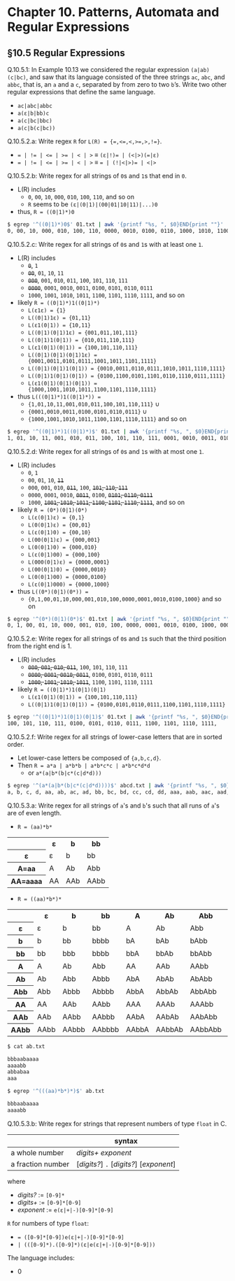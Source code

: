# Chapter 10. Patterns, Automata and Regular Expressions

## §10.5 Regular Expressions

Q.10.5.1: In Example 10.13 we considered the regular expression `(a|ab)(c|bc)`,
and saw that its language consisted of the three strings `ac`, `abc`, and `abbc`, that is, an `a` and a `c`, separated by from zero to two `b`’s. Write two other regular expressions that define the same language.

- `ac|abc|abbc`
- `a(ε|b|bb)c`
- `a(c|bc|bbc)`
- `a(c|b(c|bc))`

Q.10.5.2.a: Write regex `R` for `L(R) = {=,<=,<,>=,>,!=}`.

- `= | != | <= | >= | < | >` &equiv; `(ε|!)= | (<|>)(=|ε)`
- `= | != | <= | >= | < | >` &equiv; `= | (!|<|>)= | <|>`

Q.10.5.2.b: Write regex for all strings of `0`s and `1`s that end in `0`.

- L(R) includes
  - `0`, `00`, `10`, `000`, `010`, `100`, `110`, and so on
  - `R` seems to be `(ε|(0|1)|(00|01|10|11)|...)0`
- thus, `R = ((0|1)*)0`

```bash
$ egrep '^((0|1)*)0$' 01.txt | awk '{printf "%s, ", $0}END{print ""}'
0, 00, 10, 000, 010, 100, 110, 0000, 0010, 0100, 0110, 1000, 1010, 1100, 1110, 00000, 
```

Q.10.5.2.c: Write regex for all strings of `0`s and `1`s with at least one `1`.

- L(R) includes
  - ~~`0`~~, `1`
  - ~~`00`~~, `01`, `10`, `11`
  - ~~`000`~~, `001`, `010`, `011`, `100`, `101`, `110`, `111`
  - ~~`0000`~~, `0001`, `0010`, `0011`, `0100`, `0101`, `0110`, `0111`
  - `1000`, `1001`, `1010`, `1011`, `1100`, `1101`, `1110`, `1111`, and so on
- likely `R = ((0|1)*)1((0|1)*)`
  - `L(ε1ε) = {1}`
  - `L((0|1)1ε) = {01,11}`
  - `L(ε1(0|1)) = {10,11}`
  - `L((0|1)(0|1)1ε) = {001,011,101,111}`
  - `L((0|1)1(0|1)) = {010,011,110,111}`
  - `L(ε1(0|1)(0|1)) = {100,101,110,111}`
  - `L((0|1)(0|1)(0|1)1ε) = {0001,0011,0101,0111,1001,1011,1101,1111}`
  - `L((0|1)(0|1)1(0|1)) = {0010,0011,0110,0111,1010,1011,1110,1111}`
  - `L((0|1)1(0|1)(0|1)) = {0100,1100,0101,1101,0110,1110,0111,1111}`
  - `L(ε1(0|1)(0|1)(0|1)) = {1000,1001,1010,1011,1100,1101,1110,1111}`
- thus `L(((0|1)*)1((0|1)*)) =`
  - `{1,01,10,11,001,010,011,100,101,110,111}` &cup;
  - `{0001,0010,0011,0100,0101,0110,0111}` &cup;
  - `{1000,1001,1010,1011,1100,1101,1110,1111}` and so on

```bash
$ egrep '^((0|1)*)1((0|1)*)$' 01.txt | awk '{printf "%s, ", $0}END{print ""}'
1, 01, 10, 11, 001, 010, 011, 100, 101, 110, 111, 0001, 0010, 0011, 0100, 0101, 0110, 0111, 1000, 1001, 1010, 1011, 1100, 1101, 1110, 1111, 
```

Q.10.5.2.d: Write regex for all strings of `0`s and `1`s with at most one `1`.

- L(R) includes
  - `0`, `1`
  - `00`, `01`, `10`, ~~`11`~~
  - `000`, `001`, `010`, ~~`011`~~, `100`, ~~`101`, `110`, `111`~~
  - `0000`, `0001`, `0010`, ~~`0011`~~, `0100`, ~~`0101`, `0110`, `0111`~~
  - `1000`, ~~`1001`, `1010`, `1011`, `1100`, `1101`, `1110`, `1111`~~, and so on
- likely `R = (0*)(0|1)(0*)`
  - `L(ε(0|1)ε) = {0,1}`
  - `L(0(0|1)ε) = {00,01}`
  - `L(ε(0|1)0) = {00,10}`
  - `L(00(0|1)ε) = {000,001}`
  - `L(0(0|1)0) = {000,010}`
  - `L(ε(0|1)00) = {000,100}`
  - `L(000(0|1)ε) = {0000,0001}`
  - `L(00(0|1)0) = {0000,0010}`
  - `L(0(0|1)00) = {0000,0100}`
  - `L(ε(0|1)000) = {0000,1000}`
- thus `L((0*)(0|1)(0*)) =`
  - `{0,1,00,01,10,000,001,010,100,0000,0001,0010,0100,1000}` and so on

```bash
$ egrep '^(0*)(0|1)(0*)$' 01.txt | awk '{printf "%s, ", $0}END{print ""}'
0, 1, 00, 01, 10, 000, 001, 010, 100, 0000, 0001, 0010, 0100, 1000, 00000, 
```

Q.10.5.2.e: Write regex for all strings of `0`s and `1`s such that the third position from the right end is 1.

- L(R) includes
  - ~~`000`, `001`, `010`, `011`~~, `100`, `101`, `110`, `111`
  - ~~`0000`, `0001`, `0010`, `0011`~~, `0100`, `0101`, `0110`, `0111`
  - ~~`1000`, `1001`, `1010`, `1011`~~, `1100`, `1101`, `1110`, `1111`
- likely `R = ((0|1)*)1(0|1)(0|1)`
  - `L(ε1(0|1)(0|1)) = {100,101,110,111}`
  - `L((0|1)1(0|1)(0|1)) = {0100,0101,0110,0111,1100,1101,1110,1111}`

```bash
$ egrep '^((0|1)*)1(0|1)(0|1)$' 01.txt | awk '{printf "%s, ", $0}END{print ""}'
100, 101, 110, 111, 0100, 0101, 0110, 0111, 1100, 1101, 1110, 1111, 
```

Q.10.5.2.f: Write regex for all strings of lower-case letters that are in sorted order.

- Let lower-case letters be composed of `{a,b,c,d}`.
- Then `R = a*a | a*b*b | a*b*c*c | a*b*c*d*d`
  - or `a*(a|b*(b|c*(c|d*d)))`

```bash
$ egrep '^(a*(a|b*(b|c*(c|d*d))))$' abcd.txt | awk '{printf "%s, ", $0}END{print ""}'
a, b, c, d, aa, ab, ac, ad, bb, bc, bd, cc, cd, dd, aaa, aab, aac, aad, abb, abc, abd, acc, acd, add, bbb, bbc, bbd, bcc, bcd, bdd, ccc, ccd, cdd, ddd, aaaa, aaab, aaac, aaad, aabb, aabc, aabd, aacc, aacd, aadd, abbb, abbc, abbd, abcc, abcd, abdd, accc, accd, acdd, addd, bbbb, bbbc, bbbd, bbcc, bbcd, bbdd, bccc, bccd, bcdd, bddd, cccc, cccd, ccdd, cddd, dddd, 
```

Q.10.5.3.a: Write regex for all strings of `a`'s and `b`'s such that all runs of `a`'s are of even length.

- `R = (aa)*b*`

<table>
<tr>
<th><th>ε<th>b<th>bb
<tr>
<th>ε<td>ε<td>b<td>bb
<tr>
<th>A=aa<td>A<td>Ab<td>Abb
<tr>
<th>AA=aaaa<td>AA<td>AAb<td>AAbb
</table>

- `R = ((aa)*b*)*`

<table>
<tr>
<th><th>ε<th>b<th>bb<th>A<th>Ab<th>Abb<th>AA<th>AAb<th>AAbb
<tr>
<th>ε<td>ε<td>b<td>bb<td>A<td>Ab<td>Abb<td>AA<td>AAb<td>AAbb
<tr>
<th>b<td>b<td>bb<td>bbbb<td>bA<td>bAb<td>bAbb<td>bAA<td>bAAb<td>bAAbb
<tr>
<th>bb<td>bb<td>bbb<td>bbbb<td>bbA<td>bbAb<td>bbAbb<td>bbAA<td>bbAAb<td>bbAAbb
<tr>
<th>A<td>A<td>Ab<td>Abb<td>AA<td>AAb<td>AAbb<td>AAA<td>AAAb<td>AAAbb
<tr>
<th>Ab<td>Ab<td>Abb<td>Abbb<td>AbA<td>AbAb<td>AbAbb<td>AbAA<td>AbAAb<td>AbAAbb
<tr>
<th>Abb<td>Abb<td>Abbb<td>Abbbb<td>AbbA<td>AbbAb<td>AbbAbb<td>AbbAA<td>AbbAAb<td>AbbAAbb
<tr>
<th>AA<td>AA<td>AAb<td>AAbb<td>AAA<td>AAAb<td>AAAbb<td>AAAA<td>AAAAb<td>AAAAbb
<tr>
<th>AAb<td>AAb<td>AAbb<td>AAbbb<td>AAbA<td>AAbAb<td>AAbAbb<td>AAbAA<td>AAbAAb<td>AAbAAbb
<tr>
<th>AAbb<td>AAbb<td>AAbbb<td>AAbbbb<td>AAbbA<td>AAbbAb<td>AAbbAbb<td>AAbbAA<td>AAbbAAb<td>AAbbAAbb
</table>

```bash
$ cat ab.txt

bbbaabaaaa
aaaabb
abbabaa
aaa

$ egrep '^(((aa)*b*)*)$' ab.txt

bbbaabaaaa
aaaabb
```

Q.10.5.3.b: Write regex for strings that represent numbers of type `float` in C.

| | syntax
|-|--------
| a whole number    | *digits+* *exponent*
| a fraction number | [*digits?*] `.` [*digits?*] [*exponent*]

where
- *digits?* := `[0-9]*`
- *digits+* := `[0-9]*[0-9]`
- *exponent* := `e(ε|+|-)[0-9]*[0-9]`

`R` for numbers of type `float`:
- `= ([0-9]*[0-9])e(ε|+|-)[0-9]*[0-9]`
- `| (([0-9]*).([0-9]*)(ε|e(ε|+|-)[0-9]*[0-9]))`

The language includes:
- 0
